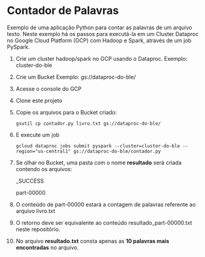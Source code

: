 # Contador de Palavras



Exemplo de uma aplicação Python para contar as palavras de um arquivo texto. Neste exemplo há os passos para executá-la em um Cluster Dataproc no Google Cloud Platform (GCP) com Hadoop e Spark, através de um job PySpark.

1) Crie um cluster hadoop/spark no GCP usando o Dataproc. Exemplo: cluster-do-ble

2) Crie um Bucket Exemplo: gs://dataproc-do-ble/

3) Acesse o console do GCP

4) Clone este projeto

5) Copie os arquivos para o Bucket criado:

   ```
   gsutil cp contador.py livro.txt gs://dataproc-do-ble/
   ```

6) E execute um job

   ```
   gcloud dataproc jobs submit pyspark --cluster=cluster-do-ble --region="us-central1" gs://dataproc-do-ble/contador.py
   ```

7) Se olhar no Bucket, uma pasta com o nome **resultado** será criada contendo os arquivos:

   _SUCCESS

   part-00000

8) O conteúdo de part-00000 estará a contagem de palavras referente ao arquivo livro.txt

9) O retorno deve ser equivalente ao conteúdo resultado_part-00000.txt neste repositório.

10) No arquivo  **resultado.txt** consta apenas as **10 palavras mais encontradas** no arquivo.
